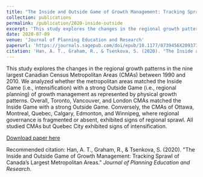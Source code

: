 ```yaml
---
title: "The Inside and Outside Game of Growth Management: Tracking Sprawl of Canada’s Largest Metropolitan Areas"
collection: publications
permalink: /publication/2020-inside-outside
excerpt: 'This study explores the changes in the regional growth patterns in the nine largest Canadian Census Metropolitan Areas (CMAs) between 1990 and 2010. We analyzed whether the metropolitan areas matched the Inside Game (i.e., intensification) with a strong Outside Game (i.e., regional planning) of growth management as represented by physical growth patterns. Overall, Toronto, Vancouver, and London CMAs matched the Inside Game with a strong Outside Game. Conversely, the CMAs of Ottawa, Montreal, Quebec, Calgary, Edmonton, and Winnipeg, where regional governance is fragmented or absent, exhibited signs of regional sprawl. All studied CMAs but Quebec City exhibited signs of intensification'
date: 2020-07-09
venue: 'Journal of Planning Education and Research'
paperurl: 'https://journals.sagepub.com/doi/epub/10.1177/0739456X20937335'
citation: 'Han, A. T., Graham, R., & Tsenkova, S. (2020). "The Inside and Outside Game of Growth Management: Tracking Sprawl of Canada’s Largest Metropolitan Areas." <i>Journal of Planning Education and Research</i>.'
---
```

This study explores the changes in the regional growth patterns in the nine largest Canadian Census Metropolitan Areas (CMAs) between 1990 and 2010. We analyzed whether the metropolitan areas matched the Inside Game (i.e., intensification) with a strong Outside Game (i.e., regional planning) of growth management as represented by physical growth patterns. Overall, Toronto, Vancouver, and London CMAs matched the Inside Game with a strong Outside Game. Conversely, the CMAs of Ottawa, Montreal, Quebec, Calgary, Edmonton, and Winnipeg, where regional governance is fragmented or absent, exhibited signs of regional sprawl. All studied CMAs but Quebec City exhibited signs of intensification.

[Download paper here](https://journals.sagepub.com/doi/epub/10.1177/0739456X20937335)

Recommended citation: Han, A. T., Graham, R., & Tsenkova, S. (2020). "The Inside and Outside Game of Growth Management: Tracking Sprawl of Canada’s Largest Metropolitan Areas." <i>Journal of Planning Education and Research</i>.
